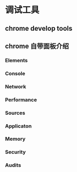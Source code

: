 # 调试工具

## chrome develop tools

## chrome 自带面板介绍

### Elements

### Console

### Network

### Performance

### Sources

### Applicaton

### Memory

### Security

### Audits